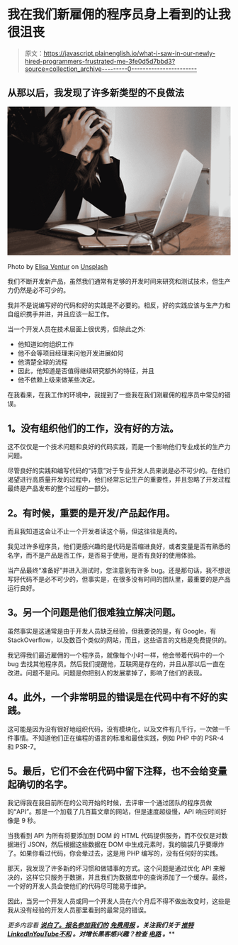 # 我在我们新雇佣的程序员身上看到的让我很沮丧

> 原文：<https://javascript.plainenglish.io/what-i-saw-in-our-newly-hired-programmers-frustrated-me-3fe0d5d7bbd3?source=collection_archive---------0----------------------->

## 从那以后，我发现了许多新类型的不良做法

![](img/ff0349af9047f0a90399c806637680b9.png)

Photo by [Elisa Ventur](https://unsplash.com/@elisa_ventur?utm_source=medium&utm_medium=referral) on [Unsplash](https://unsplash.com?utm_source=medium&utm_medium=referral)

我们不断开发新产品，虽然我们通常有足够的开发时间来研究和测试技术，但生产力仍然是必不可少的。

我并不是说编写好的代码和好的实践是不必要的。相反，好的实践应该与生产力和自组织携手并进，并且应该一起工作。

当一个开发人员在技术层面上很优秀，但除此之外:

*   他知道如何组织工作
*   他不会等项目经理来问他开发进展如何
*   他清楚全球的流程
*   因此，他知道是否值得继续研究额外的特征，并且
*   他不依赖上级来做某些决定。

在我看来，在我工作的环境中，我提到了一些我在我们刚雇佣的程序员中常见的错误。

## **1。没有组织他们的工作，没有好的方法。**

这不仅仅是一个技术问题和良好的代码实践，而是一个影响他们专业成长的生产力问题。

尽管良好的实践和编写代码的“诗意”对于专业开发人员来说是必不可少的。在他们渴望进行高质量开发的过程中，他们经常忘记生产的重要性，并且忽略了开发过程最终是产品发布的整个过程的一部分。

## **2。有时候，重要的是开发/产品起作用。**

而且我知道这会让不止一个开发者读这个萌，但这往往是真的。

我见过许多程序员，他们更感兴趣的是代码是否缩进良好，或者变量是否有熟悉的名字，而不是产品是否工作，是否易于使用，是否有良好的使用体验。

当产品最终“准备好”并进入测试时，您注意到有许多 bug。还是那句话，我不想说写好代码不是必不可少的，但事实是，在很多没有时间的团队里，最重要的是产品运行良好。

## **3。另一个问题是他们很难独立解决问题。**

虽然事实是这通常是由于开发人员缺乏经验，但我要说的是，有 Google，有 StackOverflow，以及数百个类似的网站，而且，这些语言的文档是免费提供的。

我记得我们最近雇佣的一个程序员，就像每个小时一样，他会带着代码中的一个 bug 去找其他程序员。然后我们提醒他，互联网是存在的，并且从那以后一直在改进。问题不是问。问题是你把别人的发展拿掉了，影响了他们的表现。

## **4。此外，一个非常明显的错误是在代码中有不好的实践。**

这可能是因为没有很好地组织代码，没有模块化，以及文件有几千行，一次做一千件事情。不知道他们正在编程的语言的标准和最佳实践，例如 PHP 中的 PSR-4 和 PSR-7。

## **5。最后，它们不会在代码中留下注释，也不会给变量起确切的名字。**

我记得我在我目前所在的公司开始的时候，去评审一个通过团队的程序员做的“API”。那是一个加载了几百篇文章的网站，但是速度超级慢，API 响应时间好像是 9 秒。

当我看到 API 为所有将要添加到 DOM 的 HTML 代码提供服务，而不仅仅是对数据进行 JSON，然后根据这些数据在 DOM 中生成元素时，我的脑袋几乎要爆炸了。如果你看过代码，你会晕过去，这是用 PHP 编写的，没有任何好的实践。

那天，我发现了许多新的坏习惯和做错事的方式。这个问题是通过优化 API 来解决的，这样它只服务于数据，并且我们为数据库中的查询添加了一个缓存。最终，一个好的开发人员会使他们的代码尽可能易于维护。

因此，当另一个开发人员或同一个开发人员在六个月后不得不做出改变时，这些是我从没有经验的开发人员那里看到的最常见的错误。

*更多内容看* [***说白了。报名参加我们的***](https://plainenglish.io/) **[***免费周报***](http://newsletter.plainenglish.io/) *。关注我们关于* [***推特***](https://twitter.com/inPlainEngHQ)[***LinkedIn***](https://www.linkedin.com/company/inplainenglish/)*[***YouTube***](https://www.youtube.com/channel/UCtipWUghju290NWcn8jhyAw)*[***不和***](https://discord.gg/GtDtUAvyhW) *。对增长黑客感兴趣？检查* [***电路***](https://circuit.ooo/) *。*****